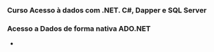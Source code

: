 ### Curso Acesso à dados com .NET. C#, Dapper e SQL Server

### Acesso a Dados de forma nativa ADO.NET

*
